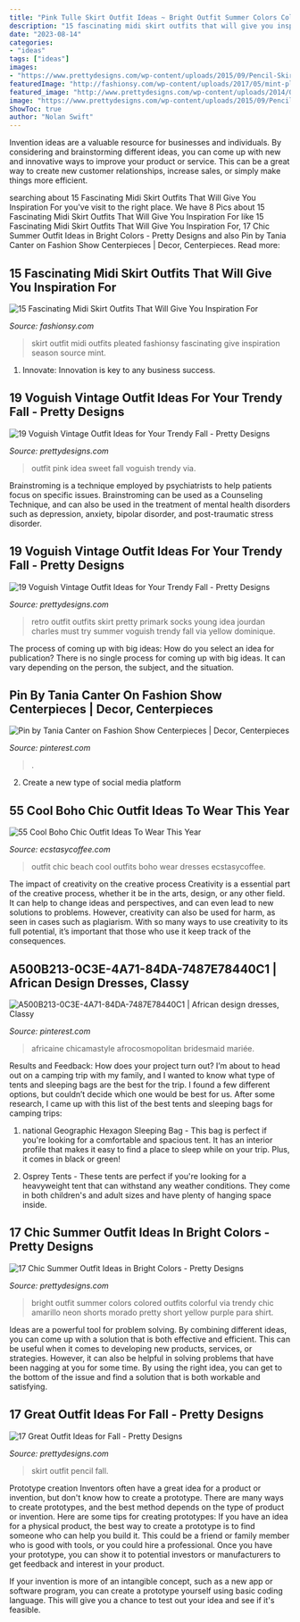 ```yaml
---
title: "Pink Tulle Skirt Outfit Ideas ~ Bright Outfit Summer Colors Colored Outfits Colorful Via Trendy Chic Amarillo Neon Shorts Morado Pretty Short Yellow Purple Para Shirt"
description: "15 fascinating midi skirt outfits that will give you inspiration for"
date: "2023-08-14"
categories:
- "ideas"
tags: ["ideas"]
images:
- "https://www.prettydesigns.com/wp-content/uploads/2015/09/Pencil-Skirt.jpg"
featuredImage: "http://fashionsy.com/wp-content/uploads/2017/05/mint-pleated-midi-skirt-outfit.jpg"
featured_image: "http://www.prettydesigns.com/wp-content/uploads/2014/09/Sweet-Pink-and-Red-Outfit-Idea.jpg"
image: "https://www.prettydesigns.com/wp-content/uploads/2015/09/Pencil-Skirt.jpg"
ShowToc: true
author: "Nolan Swift"
---
```



Invention ideas are a valuable resource for businesses and individuals. By considering and brainstorming different ideas, you can come up with new and innovative ways to improve your product or service. This can be a great way to create new customer relationships, increase sales, or simply make things more efficient.

	

		
searching about 15 Fascinating Midi Skirt Outfits That Will Give You Inspiration For you've visit to the right place. We have 8 Pics about 15 Fascinating Midi Skirt Outfits That Will Give You Inspiration For like 15 Fascinating Midi Skirt Outfits That Will Give You Inspiration For, 17 Chic Summer Outfit Ideas in Bright Colors - Pretty Designs and also Pin by Tania Canter on Fashion Show Centerpieces | Decor, Centerpieces. Read more:
		
    
## 15 Fascinating Midi Skirt Outfits That Will Give You Inspiration For

<img loading=lazy src="http://fashionsy.com/wp-content/uploads/2017/05/mint-pleated-midi-skirt-outfit.jpg" onerror="this.onerror=null;this.src='https://tse1.mm.bing.net/th?id=OIP.VmMri89dSYLyCpdW1-4uxwHaLU&amp;pid=15.1';" alt="15 Fascinating Midi Skirt Outfits That Will Give You Inspiration For">

_Source: fashionsy.com_

>skirt outfit midi outfits pleated fashionsy fascinating give inspiration season source mint. 

	

1. Innovate: Innovation is key to any business success.

    
## 19 Voguish Vintage Outfit Ideas For Your Trendy Fall - Pretty Designs

<img loading=lazy src="http://www.prettydesigns.com/wp-content/uploads/2014/09/Sweet-Pink-and-Red-Outfit-Idea.jpg" onerror="this.onerror=null;this.src='https://tse1.mm.bing.net/th?id=OIP.KySe63Dye_msGq9g2rPrMgHaLH&amp;pid=15.1';" alt="19 Voguish Vintage Outfit Ideas for Your Trendy Fall - Pretty Designs">

_Source: prettydesigns.com_

>outfit pink idea sweet fall voguish trendy via. 

	

Brainstroming is a technique employed by psychiatrists to help patients focus on specific issues. Brainstroming can be used as a Counseling Technique, and can also be used in the treatment of mental health disorders such as depression, anxiety, bipolar disorder, and post-traumatic stress disorder.

    
## 19 Voguish Vintage Outfit Ideas For Your Trendy Fall - Pretty Designs

<img loading=lazy src="http://www.prettydesigns.com/wp-content/uploads/2014/09/Pretty-Retro-Outfit-Idea-for-Young-Women.jpg" onerror="this.onerror=null;this.src='https://tse2.mm.bing.net/th?id=OIP.OxEZsYwwtp0QI7n-0_G9swHaK3&amp;pid=15.1';" alt="19 Voguish Vintage Outfit Ideas for Your Trendy Fall - Pretty Designs">

_Source: prettydesigns.com_

>retro outfit outfits skirt pretty primark socks young idea jourdan charles must try summer voguish trendy fall via yellow dominique. 

	

The process of coming up with big ideas: How do you select an idea for publication?
There is no single process for coming up with big ideas. It can vary depending on the person, the subject, and the situation.

    
## Pin By Tania Canter On Fashion Show Centerpieces | Decor, Centerpieces

<img loading=lazy src="https://i.pinimg.com/736x/e2/6f/08/e26f0832b7311cbd5799e086e5cfef7a--womens-ministry-centerpieces.jpg" onerror="this.onerror=null;this.src='https://tse3.mm.bing.net/th?id=OIP.G-SCDf6zu5rPWDmk8wTHFAHaJ3&amp;pid=15.1';" alt="Pin by Tania Canter on Fashion Show Centerpieces | Decor, Centerpieces">

_Source: pinterest.com_

>. 

	

2. Create a new type of social media platform

    
## 55 Cool Boho Chic Outfit Ideas To Wear This Year

<img loading=lazy src="https://www.ecstasycoffee.com/wp-content/uploads/2016/11/Beach-Outfit29.jpg" onerror="this.onerror=null;this.src='https://tse1.mm.bing.net/th?id=OIP.JrzOLZJv_8qBmdPrhjM7-wHaLH&amp;pid=15.1';" alt="55 Cool Boho Chic Outfit Ideas To Wear This Year">

_Source: ecstasycoffee.com_

>outfit chic beach cool outfits boho wear dresses ecstasycoffee. 

	

The impact of creativity on the creative process
Creativity is a essential part of the creative process, whether it be in the arts, design, or any other field. It can help to change ideas and perspectives, and can even lead to new solutions to problems. However, creativity can also be used for harm, as seen in cases such as plagiarism. With so many ways to use creativity to its full potential, it’s important that those who use it keep track of the consequences.

    
## A500B213-0C3E-4A71-84DA-7487E78440C1 | African Design Dresses, Classy

<img loading=lazy src="https://i.pinimg.com/736x/7a/43/72/7a437209d3927894b3b2407edd0d4594.jpg" onerror="this.onerror=null;this.src='https://tse1.mm.bing.net/th?id=OIP.XY5VAcb3qGebFj9cxTvIAAHaLH&amp;pid=15.1';" alt="A500B213-0C3E-4A71-84DA-7487E78440C1 | African design dresses, Classy">

_Source: pinterest.com_

>africaine chicamastyle afrocosmopolitan bridesmaid mariée. 

	

Results and Feedback: How does your project turn out?
I’m about to head out on a camping trip with my family, and I wanted to know what type of tents and sleeping bags are the best for the trip. I found a few different options, but couldn’t decide which one would be best for us. After some research, I came up with this list of the best tents and sleeping bags for camping trips:
1) national Geographic Hexagon Sleeping Bag - This bag is perfect if you're looking for a comfortable and spacious tent. It has an interior profile that makes it easy to find a place to sleep while on your trip. Plus, it comes in black or green!

2) Osprey Tents - These tents are perfect if you're looking for a heavyweight tent that can withstand any weather conditions. They come in both children's and adult sizes and have plenty of hanging space inside.

    
## 17 Chic Summer Outfit Ideas In Bright Colors - Pretty Designs

<img loading=lazy src="http://www.prettydesigns.com/wp-content/uploads/2014/06/Bright-Colored-Outfit-for-Summer.jpg" onerror="this.onerror=null;this.src='https://tse4.mm.bing.net/th?id=OIP.ygbF_YNNL1suyJLkziTnSgHaK3&amp;pid=15.1';" alt="17 Chic Summer Outfit Ideas in Bright Colors - Pretty Designs">

_Source: prettydesigns.com_

>bright outfit summer colors colored outfits colorful via trendy chic amarillo neon shorts morado pretty short yellow purple para shirt. 

	

Ideas are a powerful tool for problem solving. By combining different ideas, you can come up with a solution that is both effective and efficient. This can be useful when it comes to developing new products, services, or strategies. However, it can also be helpful in solving problems that have been nagging at you for some time. By using the right idea, you can get to the bottom of the issue and find a solution that is both workable and satisfying.

    
## 17 Great Outfit Ideas For Fall - Pretty Designs

<img loading=lazy src="https://www.prettydesigns.com/wp-content/uploads/2015/09/Pencil-Skirt.jpg" onerror="this.onerror=null;this.src='https://tse1.mm.bing.net/th?id=OIP.paeq-mxH-YZzy1-7Gul5NgHaMy&amp;pid=15.1';" alt="17 Great Outfit Ideas for Fall - Pretty Designs">

_Source: prettydesigns.com_

>skirt outfit pencil fall. 

	

Prototype creation
Inventors often have a great idea for a product or invention, but don't know how to create a prototype. There are many ways to create prototypes, and the best method depends on the type of product or invention. Here are some tips for creating prototypes:
If you have an idea for a physical product, the best way to create a prototype is to find someone who can help you build it. This could be a friend or family member who is good with tools, or you could hire a professional. Once you have your prototype, you can show it to potential investors or manufacturers to get feedback and interest in your product.

If your invention is more of an intangible concept, such as a new app or software program, you can create a prototype yourself using basic coding language. This will give you a chance to test out your idea and see if it's feasible.

